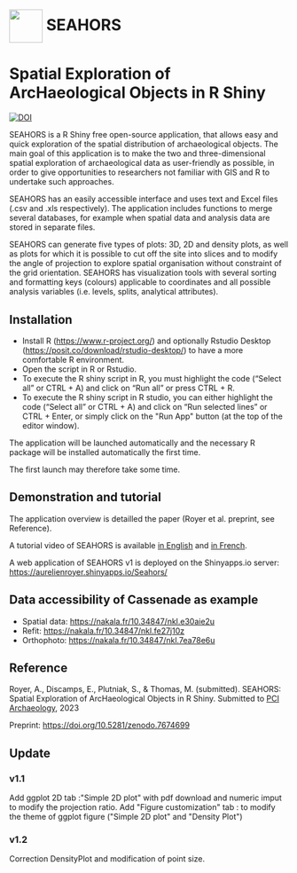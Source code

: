 # [<img src="https://raw.githubusercontent.com/AurelienRoyer/SEAHORS/main/www/logo1.png" height="60em" align="center"/>](https://github.com/AurelienRoyer/SEAHORS) SEAHORS
# Spatial Exploration of ArcHaeological Objects in R Shiny

[![DOI](https://zenodo.org/badge/581203118.svg)](https://zenodo.org/badge/latestdoi/581203118)

SEAHORS is a R Shiny free open-source application, that allows easy and quick exploration of the spatial distribution of archaeological objects.
The main goal of this application is to make the two and three-dimensional spatial exploration of archaeological data as user-friendly as possible, 
in order to give opportunities to researchers not familiar with GIS and R to undertake such approaches.

SEAHORS has an easily accessible interface and uses text and Excel files (.csv and .xls respectively). The application  includes functions to merge several databases, 
for example when spatial data and analysis data are stored in separate files.

SEAHORS can generate five types of plots: 3D, 2D and density plots, as well as plots for which it is possible to cut off the site into slices and to modify the angle 
of projection to explore spatial organisation without constraint of the grid orientation. SEAHORS has visualization tools with several sorting and formatting keys 
(colours) applicable to coordinates and all possible analysis variables (i.e. levels, splits, analytical attributes).

## Installation 

- Install R (https://www.r-project.org/) and optionally Rstudio Desktop (https://posit.co/download/rstudio-desktop/) to have a more comfortable R environment.
- Open the script in R or Rstudio.
- To execute the R shiny script in R, you must highlight the code (“Select all” or CTRL + A) and click on “Run all” or press CTRL + R. 
- To execute the R shiny script in R studio, you can either highlight the code (“Select all” or CTRL + A) and click on “Run selected lines” or CTRL + Enter, or simply  click on the "Run App" button (at the top of the editor window). 

The application will be launched automatically and the necessary R package will be installed automatically the first time.

The first launch may therefore take some time. 

## Demonstration and tutorial
The application overview is detailled the paper (Royer et al. preprint, see Reference).

A tutorial video of SEAHORS is available [in English](https://nakala.fr/10.34847/nkl.3fdd6h8j) and [in French](https://nakala.fr/10.34847/nkl.65bf1h72).

A web application of SEAHORS v1 is deployed on the  Shinyapps.io server: https://aurelienroyer.shinyapps.io/Seahors/

## Data accessibility of Cassenade as example

- Spatial data: https://nakala.fr/10.34847/nkl.e30aie2u
- Refit: https://nakala.fr/10.34847/nkl.fe27j10z
- Orthophoto: https://nakala.fr/10.34847/nkl.7ea78e6u

## Reference
Royer, A., Discamps, E., Plutniak, S., & Thomas, M. (submitted). SEAHORS: Spatial Exploration of ArcHaeological Objects in R Shiny.
Submitted to [PCI Archaeology](https://archaeo.peercommunityin.org/PCIArchaeology), 2023 

Preprint:  https://doi.org/10.5281/zenodo.7674699 

## Update
### v1.1
Add ggplot 2D tab :"Simple 2D plot" with pdf download and numeric imput to modify the projection ratio. 
Add "Figure customization" tab : to modify the theme of ggplot figure ("Simple 2D plot" and "Density Plot")
### v1.2
Correction DensityPlot and modification of point size. 
